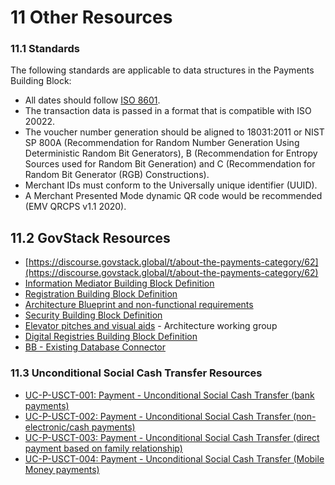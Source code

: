 # 11 Other Resources

### 11.1 Standards <a href="#docs-internal-guid-ffa7a1c6-7fff-4e57-cebe-f1324a91a7e0" id="docs-internal-guid-ffa7a1c6-7fff-4e57-cebe-f1324a91a7e0"></a>

The following standards are applicable to data structures in the Payments Building Block:

* All dates should follow [ISO 8601](http://en.wikipedia.org/wiki/ISO\_8601).
* The transaction data is passed in a format that is compatible with ISO 20022.
* The voucher number generation should be aligned to 18031:2011 or NIST SP 800A (Recommendation for Random Number Generation Using Deterministic Random Bit Generators), B (Recommendation for Entropy Sources used for Random Bit Generation) and C (Recommendation for Random Bit Generator (RGB) Constructions).
* Merchant IDs must conform to the Universally unique identifier (UUID).
* A Merchant Presented Mode dynamic QR code would be recommended (EMV QRCPS v1.1 2020).

## 11.2 GovStack Resources

* [https://discourse.govstack.global/t/about-the-payments-category/62](https://discourse.govstack.global/t/about-the-payments-category/62)
* [Information Mediator Building Block Definition](../information-mediation/)
* [Registration Building Block Definition](../registration/)
* [Architecture Blueprint and non-functional requirements](../../architecture-and-nonfunctional-requirements/)
* [Security Building Block Definition](../security-requirements/)
* [Elevator pitches and visual aids](https://docs.google.com/document/d/19j17hkPUSDMGFc1zdRrFTjXlcLM5hkBhyQqyD2AbT1E/edit#heading=h.pnl93n9m7h4l) - Architecture working group
* [Digital Registries Building Block Definition](../digital-registries/)
* [BB - Existing Database Connector](https://docs.google.com/document/d/1RCfreGttF\_aHBQcpATJTYLwUFHn91iwxN3jJj7gQtuU/edit)

### 11.3 Unconditional Social Cash Transfer Resources

* [UC-P-USCT-001: Payment - Unconditional Social Cash Transfer (bank payments)](https://docs.google.com/document/d/1uP\_v9BYDg8P7B7anRA1e-F3XLFb9MFMYbllfbYZGAhI/edit#heading=h.9l9ar3fqqo6u)
* [UC-P-USCT-002: Payment - Unconditional Social Cash Transfer (non-electronic/cash payments)](https://docs.google.com/document/d/1Eu52kE2TC1qZ5ps5-fWBGD570G-gB7mt-JYuIrTroLQ/edit)
* [UC-P-USCT-003: Payment - Unconditional Social Cash Transfer (direct payment based on family relationship)](https://docs.google.com/document/d/1oeDe8dYP3CfJSXT6LBNgFBfjVr5YRHSFN3tJc73oY9Y/edit#heading=h.9l9ar3fqqo6u)
* [UC-P-USCT-004: Payment - Unconditional Social Cash Transfer (Mobile Money payments)](https://docs.google.com/document/d/1haUU9vL3hU-VIVq\_im1fNebPR2U0ryMk8tS6PwORV\_E/edit?usp=sharing)
